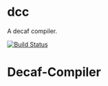 dcc
===

A decaf compiler.

[![Build Status](https://magnum.travis-ci.com/shrenikjain38/Compiler.svg?token=FFbPsEYpnhs7rA8fk78V)](https://magnum.travis-ci.com/shrenikjain38/Compiler)

# Decaf-Compiler
